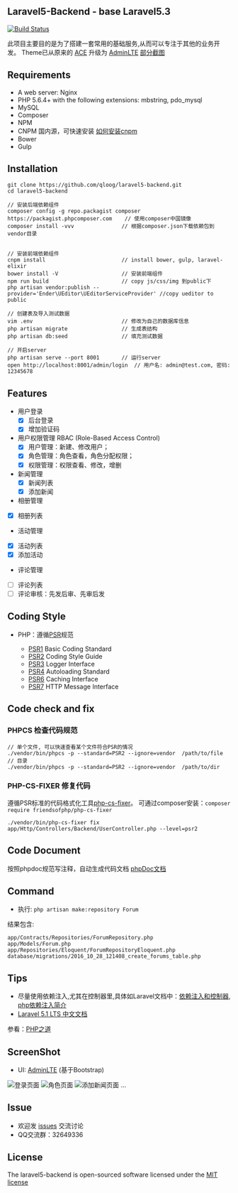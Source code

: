 ## Laravel5-Backend - base Laravel5.3

[![Build Status](https://travis-ci.org/qloog/laravel5-backend.svg?branch=master)](https://travis-ci.org/qloog/laravel5-backend)

此项目主要目的是为了搭建一套常用的基础服务,从而可以专注于其他的业务开发。
Theme已从原来的 [ACE](http://responsiweb.com/themes/preview/ace/1.3.3/) 升级为 [AdminLTE](https://almsaeedstudio.com/themes/AdminLTE/index2.html)
[部分截图](#ScreenShot)

## Requirements

 - A web server: Nginx
 - PHP 5.6.4+ with the following extensions: mbstring, pdo_mysql
 - MySQL
 - Composer
 - NPM
 - CNPM 国内源，可快速安装     [如何安装cnpm](https://npm.taobao.org/)
 - Bower
 - Gulp

## Installation

```shell
git clone https://github.com/qloog/laravel5-backend.git
cd laravel5-backend

// 安装后端依赖组件
composer config -g repo.packagist composer https://packagist.phpcomposer.com    // 使用composer中国镜像
composer install -vvv               // 根据composer.json下载依赖包到vendor目录


// 安装前端依赖组件
cnpm install                        // install bower, gulp, laravel-elixir
bower install -V                    // 安装前端组件
npm run build                       // copy js/css/img 到public下
php artisan vendor:publish --provider='Ender\UEditor\UEditorServiceProvider' //copy ueditor to public

// 创建表及导入测试数据
vim .env                            // 修改为自己的数据库信息
php artisan migrate                 // 生成表结构
php artisan db:seed                 // 填充测试数据

// 开启server
php artisan serve --port 8001       // 运行server
open http://localhost:8001/admin/login  // 用户名: admin@test.com, 密码: 12345678
```


## Features

 - 用户登录
    * [x] 后台登录
    * [x] 增加验证码

 - 用户权限管理 RBAC (Role-Based Access Control)
   * [x] 用户管理：新建、修改用户；
   * [x] 角色管理：角色查看，角色分配权限；
   * [x] 权限管理：权限查看、修改，增删

 - 新闻管理
   * [x] 新闻列表
   * [x] 添加新闻

 - 相册管理
  * [x] 相册列表

 - 活动管理
  * [x] 活动列表
  * [x] 添加活动

 - 评论管理
  * [ ] 评论列表
  * [ ] 评论审核：先发后审、先审后发

## Coding Style

 * PHP：遵循[PSR](http://www.php-fig.org/psr/)规范

   - [PSR1](http://www.php-fig.org/psr/psr-1/) Basic Coding Standard
   - [PSR2](http://www.php-fig.org/psr/psr-2/) Coding Style Guide
   - [PSR3](http://www.php-fig.org/psr/psr-3/) Logger Interface
   - [PSR4](http://www.php-fig.org/psr/psr-4/) Autoloading Standard
   - [PSR6](http://www.php-fig.org/psr/psr-6/) Caching Interface
   - [PSR7](http://www.php-fig.org/psr/psr-7/) HTTP Message Interface

## Code check and fix

### PHPCS 检查代码规范

```shell
// 单个文件, 可以快速查看某个文件符合PSR的情况
./vendor/bin/phpcs -p --standard=PSR2 --ignore=vendor  /path/to/file
// 目录
./vendor/bin/phpcs -p --standard=PSR2 --ignore=vendor  /path/to/dir
```

### PHP-CS-FIXER 修复代码

遵循PSR标准的代码格式化工具[php-cs-fixer](http://cs.sensiolabs.org/)。
可通过composer安装：`composer require friendsofphp/php-cs-fixer`
```shell
./vendor/bin/php-cs-fixer fix app/Http/Controllers/Backend/UserController.php --level=psr2
```

## Code Document

   按照phpdoc规范写注释，自动生成代码文档 [phpDoc文档](https://www.phpdoc.org/docs/latest/getting-started/your-first-set-of-documentation.html)

## Command

* 执行:  `php artisan make:repository Forum`

结果包含:
```
app/Contracts/Repositories/ForumRepository.php
app/Models/Forum.php
app/Repositories/Eloquent/ForumRepositoryEloquent.php
database/migrations/2016_10_28_121408_create_forums_table.php
```

## Tips

   - 尽量使用依赖注入,尤其在控制器里,具体如Laravel文档中：[依赖注入和控制器](http://laravel-china.org/docs/5.1/controllers), [php依赖注入简介](http://www.dahouduan.com/2015/05/26/php-dependency-injection/)
   - [Laravel 5.1 LTS 中文文档](http://laravel-china.org/docs/5.1/)

参看：[PHP之道](http://laravel-china.github.io/php-the-right-way/)

## ScreenShot

* UI: [AdminLTE](https://almsaeedstudio.com/themes/AdminLTE) (基于Bootstrap)

![登录页面](http://lnmp100.com/static/uploads/2016/10/screenshot-login.jpg)
![角色页面](http://lnmp100.com/static/uploads/2016/10/screenshot-role.jpg)
![添加新闻页面](http://lnmp100.com/static/uploads/2016/10/screenshot-newadd.jpg)
...

## Issue

 - 欢迎发 [issues](https://github.com/qloog/laravel5-backend/issues) 交流讨论
 - QQ交流群：32649336

## License

The laravel5-backend is open-sourced software licensed under the [MIT license](http://opensource.org/licenses/MIT)

